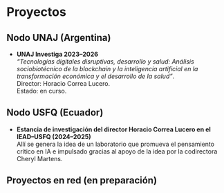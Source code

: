 # Proyectos

## Nodo UNAJ (Argentina)
- **UNAJ Investiga 2023–2026**  
  *“Tecnologías digitales disruptivas, desarrollo y salud: Análisis sociobiotécnico de la blockchain y la inteligencia artificial en la transformación económica y el desarrollo de la salud”*.  
  Director: Horacio Correa Lucero.  
  Estado: en curso.  

## Nodo USFQ (Ecuador)
- **Estancia de investigación del director Horacio Correa Lucero en el IEAD–USFQ (2024–2025)**  
  Allí se genera la idea de un laboratorio que promueva el pensamiento crítico en IA e impulsado gracias al apoyo de la idea por la codirectora Cheryl Martens.  

## Proyectos en red (en preparación)
